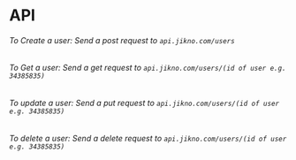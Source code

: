 # API
###### To Create a user: Send a post request to `api.jikno.com/users`

###### To Get a user: Send a get request to `api.jikno.com/users/(id of user e.g. 34385835)`

###### To update a user: Send a put request to `api.jikno.com/users/(id of user e.g. 34385835)`

###### To delete a user: Send a delete request to `api.jikno.com/users/(id of user e.g. 34385835)`